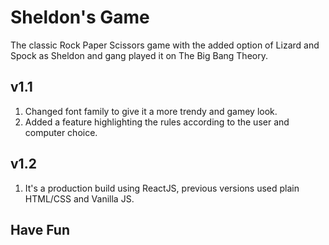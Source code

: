 # Sheldon's Game
The classic Rock Paper Scissors game with the added option of Lizard and Spock as Sheldon and gang played it on The Big Bang Theory.

## v1.1
1. Changed font family to give it a more trendy and gamey look.
2. Added a feature highlighting the rules according to the user and computer choice.

## v1.2
1. It's a production build using ReactJS, previous versions used plain HTML/CSS and Vanilla JS.

## Have Fun
